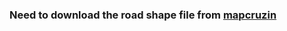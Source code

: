 
### Need to download the road shape file from [mapcruzin](https://mapcruzin.com/palestine-israel-shapefiles/roads.zip)

